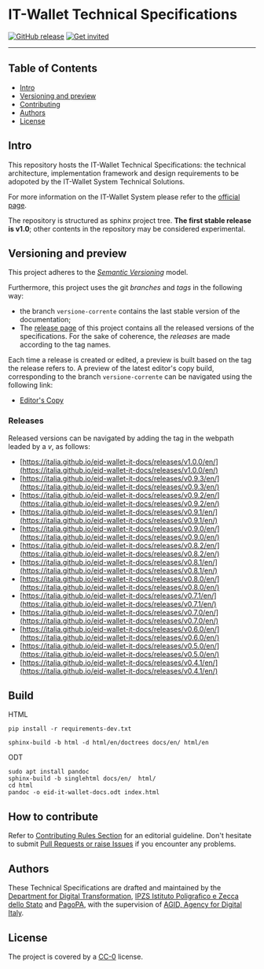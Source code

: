 # IT-Wallet Technical Specifications

[![GitHub release](https://img.shields.io/github/release/italia/eid-wallet-it-docs.svg?style=plastic)](https://github.com/italia/eid-wallet-it-docs/releases)
[![Get invited](https://slack.developers.italia.it/badge.svg)](https://slack.developers.italia.it/)

---

## Table of Contents

- [Intro](#intro)
- [Versioning and preview](#versioning-and-preview)
- [Contributing](#how-to-contribute)
- [Authors](#authors)
- [License](#license)

## Intro

This repository hosts the IT-Wallet Technical Specifications: the technical architecture, implementation framework and design requirements to be adopoted by the IT-Wallet System Technical Solutions.

For more information on the IT-Wallet System please refer to the [official page]([url](https://innovazione.gov.it/progetti/sistema-it-wallet/)).

The repository is structured as sphinx project tree. **The first stable release is v1.0**; other contents in the repository may be considered experimental.


## Versioning and preview

This project adheres to the [*Semantic
Versioning*](https://semver.org/) model.

Furthermore, this project uses the git *branches* and *tags* in the following way:
* the branch `versione-corrente` contains the last stable version of the documentation;
* The [release page](https://github.com/italia/eid-wallet-it-docs/releases) of
  this project contains all the released versions of the specifications. For the sake of coherence, the *releases* are made according to the tag names.

Each time a release is created or edited, a preview is built based on the tag the release refers to. 
A preview of the latest editor's copy build, corresponding to the branch `versione-corrente` can be navigated using the following link:

 - [Editor's Copy](https://italia.github.io/eid-wallet-it-docs/versione-corrente/en/)


### Releases

Released versions can be navigated by adding the tag in the webpath leaded by a _v_, as follows:

 - [https://italia.github.io/eid-wallet-it-docs/releases/v1.0.0/en/](https://italia.github.io/eid-wallet-it-docs/releases/v1.0.0/en/)
 - [https://italia.github.io/eid-wallet-it-docs/releases/v0.9.3/en/](https://italia.github.io/eid-wallet-it-docs/releases/v0.9.3/en/)
 - [https://italia.github.io/eid-wallet-it-docs/releases/v0.9.2/en/](https://italia.github.io/eid-wallet-it-docs/releases/v0.9.2/en/)
 - [https://italia.github.io/eid-wallet-it-docs/releases/v0.9.1/en/](https://italia.github.io/eid-wallet-it-docs/releases/v0.9.1/en/)
 - [https://italia.github.io/eid-wallet-it-docs/releases/v0.9.0/en/](https://italia.github.io/eid-wallet-it-docs/releases/v0.9.0/en/)
 - [https://italia.github.io/eid-wallet-it-docs/releases/v0.8.2/en/](https://italia.github.io/eid-wallet-it-docs/releases/v0.8.2/en/)
 - [https://italia.github.io/eid-wallet-it-docs/releases/v0.8.1/en/](https://italia.github.io/eid-wallet-it-docs/releases/v0.8.1/en/)
 - [https://italia.github.io/eid-wallet-it-docs/releases/v0.8.0/en/](https://italia.github.io/eid-wallet-it-docs/releases/v0.8.0/en/)
 - [https://italia.github.io/eid-wallet-it-docs/releases/v0.7.1/en/](https://italia.github.io/eid-wallet-it-docs/releases/v0.7.1/en/)
 - [https://italia.github.io/eid-wallet-it-docs/releases/v0.7.0/en/](https://italia.github.io/eid-wallet-it-docs/releases/v0.7.0/en/)
 - [https://italia.github.io/eid-wallet-it-docs/releases/v0.6.0/en/](https://italia.github.io/eid-wallet-it-docs/releases/v0.6.0/en/)
 - [https://italia.github.io/eid-wallet-it-docs/releases/v0.5.0/en/](https://italia.github.io/eid-wallet-it-docs/releases/v0.5.0/en/)
 - [https://italia.github.io/eid-wallet-it-docs/releases/v0.4.1/en/](https://italia.github.io/eid-wallet-it-docs/releases/v0.4.1/en/)

## Build

HTML
````
pip install -r requirements-dev.txt

sphinx-build -b html -d html/en/doctrees docs/en/ html/en
````

ODT
````
sudo apt install pandoc
sphinx-build -b singlehtml docs/en/  html/
cd html
pandoc -o eid-it-wallet-docs.odt index.html
````


## How to contribute


Refer to [Contributing Rules Section](CONTRIBUTING-RULES.md) for an editorial guideline. Don't hesitate to submit [Pull Requests or raise Issues](CONTRIBUTING.md) if you encounter any problems.


## Authors
These Technical Specifications are drafted and maintained by the [Department for Digital Transformation]([url](https://innovazione.gov.it/)), [IPZS Istituto Poligrafico e Zecca dello Stato]([url](https://www.ipzs.it/ext/index.html)) and [PagoPA]([url](https://www.pagopa.it/it/)), with the supervision of [AGID, Agency for Digital Italy]([url](https://www.agid.gov.it/it)). 

## License

The project is covered by a [CC-0](LICENSE) license.
